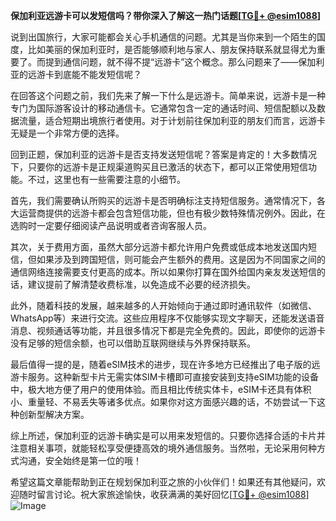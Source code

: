 **保加利亚远游卡可以发短信吗？带你深入了解这一热门话题[[TG💪+ @esim1088](https://t.me/s/esim1088)]**

说到出国旅行，大家可能都会关心手机通信的问题。尤其是当你来到一个陌生的国度，比如美丽的保加利亚时，是否能够顺利地与家人、朋友保持联系就显得尤为重要了。而提到通信问题，就不得不提“远游卡”这个概念。那么问题来了——保加利亚的远游卡到底能不能发短信呢？

在回答这个问题之前，我们先来了解一下什么是远游卡。简单来说，远游卡是一种专门为国际游客设计的移动通信卡。它通常包含一定的通话时间、短信配额以及数据流量，适合短期出境旅行者使用。对于计划前往保加利亚的朋友们而言，远游卡无疑是一个非常方便的选择。

回到正题，保加利亚的远游卡是否支持发送短信呢？答案是肯定的！大多数情况下，只要你的远游卡是正规渠道购买且已激活的状态下，都可以正常使用短信功能。不过，这里也有一些需要注意的小细节。

首先，我们需要确认所购买的远游卡是否明确标注支持短信服务。通常情况下，各大运营商提供的远游卡都会包含短信功能，但也有极少数特殊情况例外。因此，在选购时一定要仔细阅读产品说明或者咨询客服人员。

其次，关于费用方面，虽然大部分远游卡都允许用户免费或低成本地发送国内短信，但如果涉及到跨国短信，则可能会产生额外的费用。这是因为不同国家之间的通信网络连接需要支付更高的成本。所以如果你打算在国外给国内亲友发送短信的话，建议提前了解清楚收费标准，以免造成不必要的经济损失。

此外，随着科技的发展，越来越多的人开始倾向于通过即时通讯软件（如微信、WhatsApp等）来进行交流。这些应用程序不仅能够实现文字聊天，还能发送语音消息、视频通话等功能，并且很多情况下都是完全免费的。因此，即使你的远游卡没有足够的短信余额，也可以借助互联网继续与外界保持联系。

最后值得一提的是，随着eSIM技术的进步，现在许多地方已经推出了电子版的远游卡服务。这种新型卡片无需实体SIM卡槽即可直接安装到支持eSIM功能的设备中，极大地方便了用户的使用体验。而且相比传统实体卡，eSIM卡还具有体积小、重量轻、不易丢失等诸多优点。如果你对这方面感兴趣的话，不妨尝试一下这种创新型解决方案。

综上所述，保加利亚的远游卡确实是可以用来发短信的。只要你选择合适的卡片并注意相关事项，就能轻松享受便捷高效的境外通信服务。当然啦，无论采用何种方式沟通，安全始终是第一位的哦！

希望这篇文章能帮助到正在规划保加利亚之旅的小伙伴们！如果还有其他疑问，欢迎随时留言讨论。祝大家旅途愉快，收获满满的美好回忆[[TG💪+ @esim1088](https://t.me/s/esim1088)] ![Image](https://i.postimg.cc/4NQfJmqS/Snipaste-2025-05-13-00-14-12.png)